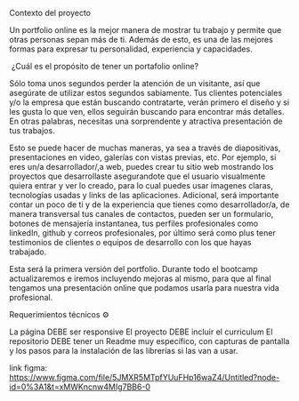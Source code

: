 
Contexto del proyecto

Un portfolio online es la mejor manera de mostrar tu trabajo y permite que otras personas sepan más de ti. Además de esto, es una de las mejores formas para expresar tu personalidad, experiencia y capacidades.

​
¿Cuál es el propósito de tener un portafolio online?

Sólo toma unos segundos perder la atención de un visitante, así que asegúrate de utilizar estos segundos sabiamente. Tus clientes potenciales y/o la empresa que están buscando contratarte, verán primero el diseño y si les gusta lo que ven, ellos seguirán buscando para encontrar más detalles. En otras palabras, necesitas una sorprendente y atractiva presentación de tus trabajos.

Esto se puede hacer de muchas maneras, ya sea a través de diapositivas, presentaciones en video, galerías con vistas previas, etc. Por ejemplo, si eres un/a desarrollador/,a web, puedes crear tu sitio web mostrando los proyectos que desarrollaste asegurandote que el usuario visualmente quiera entrar y ver lo creado, para lo cual puedes usar imagenes claras, tecnologías usadas y links de las aplicaciones. Adicional, será importante contar un poco de ti y de la experiencia que tienes como desarrollador/a, de manera transversal tus canales de contactos, pueden ser un formulario, botones de mensajería instantanea, tus perfiles profesionales como linkedIn, github y correos profesionales, por último será como plus tener testimonios de clientes o equipos de desarrollo con los que hayas trabajado.

Esta será la primera versión del portfolio. Durante todo el bootcamp actualizaremos e iremos incluyendo mejoras al mismo, para que al final tengamos una presentación online que podamos usarla para nuestra vida profesional.


Requerimientos técnicos ⚙️

La página DEBE ser responsive
El proyecto DEBE incluir el curriculum
El repositorio DEBE tener un Readme muy específico, con capturas de pantalla y los pasos para la instalación de las librerías si las van a usar.
​

link figma:
https://www.figma.com/file/5JMXR5MTpfYUuFHp16waZ4/Untitled?node-id=0%3A1&t=xMWKncnw4MIg7BB6-0

